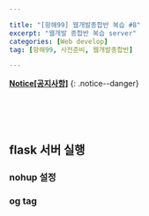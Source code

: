 ```yaml
---

title: "[항해99] 웹개발종합반 복습 #8" 
excerpt: "웹개발 종합반 복습 server" 
categories: [Web develop]
tag: [항해99, 사전준비, 웹개발종합반] 

---
```


**[Notice[공지사항]](https://lilclown97.github.io/notice/Notice1/)**
{: .notice--danger}

<br><br><br>

## flask 서버 실행

### nohup 설정

### og tag